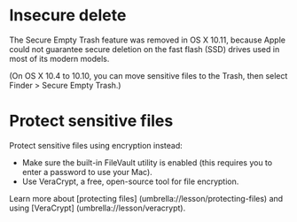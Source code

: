 [Title]: # (Secure deletion on Mac OS)
[Order]: # (2)

# Insecure delete

The Secure Empty Trash feature was removed in OS X 10.11, because Apple could not guarantee secure deletion on the fast flash (SSD) drives used in most of its modern models. 

(On OS X 10.4 to 10.10, you can move sensitive files to the Trash, then select Finder > Secure Empty Trash.)

# Protect sensitive files

Protect sensitive files using encryption instead: 

* Make sure the built-in FileVault utility is enabled (this requires you to enter a password to use your Mac).  
* Use VeraCrypt, a free, open-source tool for file encryption. 

Learn more about [protecting files] (umbrella://lesson/protecting-files) and using [VeraCrypt] (umbrella://lesson/veracrypt).